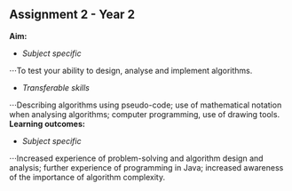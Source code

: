 ## Assignment 2 - Year 2
**Aim:**

+ *Subject specific*

⋅⋅⋅To test your ability to design, analyse and implement algorithms.
+ *Transferable skills*

⋅⋅⋅Describing algorithms using pseudo-code; use of mathematical notation when analysing algorithms; computer programming, use of drawing tools.
**Learning outcomes:**

+ *Subject specific*

⋅⋅⋅Increased experience of problem-solving and algorithm design and analysis; further experience of programming in Java; increased awareness of the importance of algorithm complexity.
